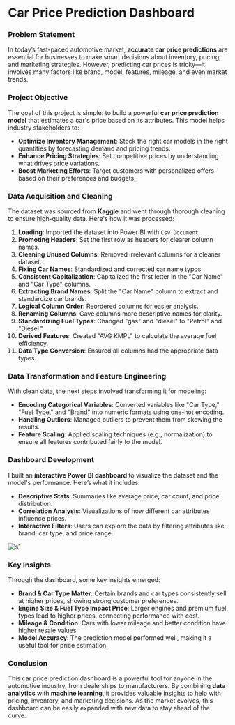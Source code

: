 # Car Price Prediction Dashboard

### Problem Statement
In today’s fast-paced automotive market, **accurate car price predictions** are essential for businesses to make smart decisions about inventory, pricing, and marketing strategies. However, predicting car prices is tricky—it involves many factors like brand, model, features, mileage, and even market trends.

### Project Objective
The goal of this project is simple: to build a powerful **car price prediction model** that estimates a car's price based on its attributes. This model helps industry stakeholders to:
- **Optimize Inventory Management**: Stock the right car models in the right quantities by forecasting demand and pricing trends.
- **Enhance Pricing Strategies**: Set competitive prices by understanding what drives price variations.
- **Boost Marketing Efforts**: Target customers with personalized offers based on their preferences and budgets.

### Data Acquisition and Cleaning
The dataset was sourced from **Kaggle** and went through thorough cleaning to ensure high-quality data. Here's how it was processed:
1. **Loading**: Imported the dataset into Power BI with `Csv.Document`.
2. **Promoting Headers**: Set the first row as headers for clearer column names.
3. **Cleaning Unused Columns**: Removed irrelevant columns for a cleaner dataset.
4. **Fixing Car Names**: Standardized and corrected car name typos.
5. **Consistent Capitalization**: Capitalized the first letter in the "Car Name" and "Car Type" columns.
6. **Extracting Brand Names**: Split the "Car Name" column to extract and standardize car brands.
7. **Logical Column Order**: Reordered columns for easier analysis.
8. **Renaming Columns**: Gave columns more descriptive names for clarity.
9. **Standardizing Fuel Types**: Changed "gas" and "diesel" to "Petrol" and "Diesel."
10. **Derived Features**: Created "AVG KMPL" to calculate the average fuel efficiency.
11. **Data Type Conversion**: Ensured all columns had the appropriate data types.

### Data Transformation and Feature Engineering
With clean data, the next steps involved transforming it for modeling:
- **Encoding Categorical Variables**: Converted variables like "Car Type," "Fuel Type," and "Brand" into numeric formats using one-hot encoding.
- **Handling Outliers**: Managed outliers to prevent them from skewing the results.
- **Feature Scaling**: Applied scaling techniques (e.g., normalization) to ensure all features contributed fairly to the model.

### Dashboard Development
I built an **interactive Power BI dashboard** to visualize the dataset and the model's performance. Here’s what it includes:
- **Descriptive Stats**: Summaries like average price, car count, and price distribution.
- **Correlation Analysis**: Visualizations of how different car attributes influence prices.
- **Interactive Filters**: Users can explore the data by filtering attributes like brand, car type, and price range.

![s1](https://github.com/user-attachments/assets/31d4bba9-5b50-45ac-b94f-350330ccd4fa)


### Key Insights
Through the dashboard, some key insights emerged:
- **Brand & Car Type Matter**: Certain brands and car types consistently sell at higher prices, showing strong customer preferences.
- **Engine Size & Fuel Type Impact Price**: Larger engines and premium fuel types lead to higher prices, connecting performance with cost.
- **Mileage & Condition**: Cars with lower mileage and better condition have higher resale values.
- **Model Accuracy**: The prediction model performed well, making it a useful tool for price estimation.

### Conclusion
This car price prediction dashboard is a powerful tool for anyone in the automotive industry, from dealerships to manufacturers. By combining **data analytics** with **machine learning**, it provides valuable insights to help with pricing, inventory, and marketing decisions. As the market evolves, this dashboard can be easily expanded with new data to stay ahead of the curve.
